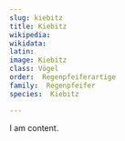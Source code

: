 ```yaml
---
slug: kiebitz
title: Kiebitz
wikipedia: 
wikidata: 
latin:
image: Kiebitz
class: Vögel
order:  Regenpfeiferartige
family:  Regenpfeifer
species:  Kiebitz

---
```


I am content.
